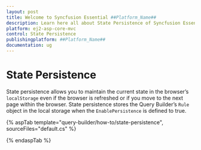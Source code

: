 ```yaml
---
layout: post
title: Welcome to Syncfusion Essential ##Platform_Name##
description: Learn here all about State Persistence of Syncfusion Essential ##Platform_Name## widgets based on HTML5 and jQuery.
platform: ej2-asp-core-mvc
control: State Persistence
publishingplatform: ##Platform_Name##
documentation: ug
---
```



# State Persistence

State persistence allows you to maintain the current state in the browser’s `localStorage` even if the browser is refreshed or if you move to the next page within the browser. State persistence stores the Query Builder’s `Rule` object in the local storage when the `EnablePersistence` is defined to true.

{% aspTab template="query-builder/how-to/state-persistence", sourceFiles="default.cs" %}

{% endaspTab %}